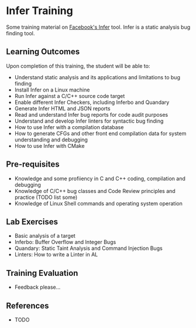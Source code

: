 # Infer Training

Some training material on [Facebook's Infer](https://fbinfer.com/) tool.
Infer is a static analysis bug finding tool.

## Learning Outcomes

Upon completion of this training, the student will be able to:
* Understand static analysis and its applications and limitations to bug finding
* Install Infer on a Linux machine 
* Run Infer against a C/C++ source code target
* Enable different Infer Checkers, including Inferbo and Quandary
* Generate Infer HTML and JSON reports
* Read and understand Infer bug reports for code audit purposes
* Understand and develop Infer linters for syntactic bug finding
* How to use Infer with a compilation database
* How to generate CFGs and other front end compilation data for system understanding and debugging
* How to use Infer with CMake

## Pre-requisites

* Knowledge and some profiiency in C and C++ coding, compilation and debugging 
* Knowledge of C/C++ bug classes and Code Review principles and practice (TODO list some)
* Knowledge of Linux Shell commands and operating system operation

## Lab Exercises

* Basic analysis of a target
* Inferbo: Buffer Overflow and Integer Bugs
* Quandary: Static Taint Analysis and Command Injection Bugs
* Linters: How to write a Linter in AL

## Training Evaluation

* Feedback please...

## References

* TODO
